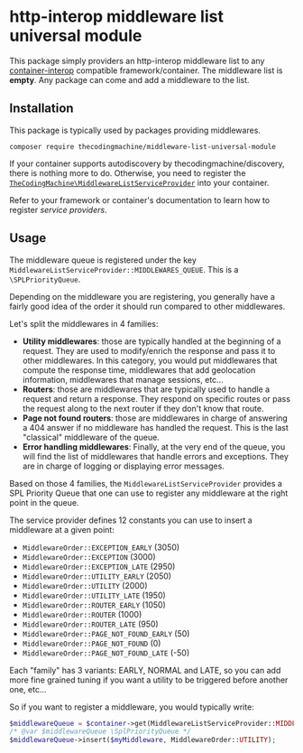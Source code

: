 # http-interop middleware list universal module

This package simply providers an http-interop middleware list to any [container-interop](https://github.com/container-interop/service-provider) compatible framework/container.
The middleware list is **empty**. Any package can come and add a middleware to the list. 

## Installation

This package is typically used by packages providing middlewares.

```
composer require thecodingmachine/middleware-list-universal-module
```

If your container supports autodiscovery by thecodingmachine/discovery, there is nothing more to do.
Otherwise, you need to register the [`TheCodingMachine\MiddlewareListServiceProvider`](src/MiddlewareListServiceProvider.php) into your container.

Refer to your framework or container's documentation to learn how to register *service providers*.

## Usage

The middleware queue is registered under the key `MiddlewareListServiceProvider::MIDDLEWARES_QUEUE`. This is a `\SPLPriorityQueue`.

Depending on the middleware you are registering, you generally have a fairly good idea of the order it should run compared to other middlewares.

Let's split the middlewares in 4 families:

- **Utility middlewares**: those are typically handled at the beginning of a request. They are used to modify/enrich the response and pass it to other middlewares.
  In this category, you would put middlewares that compute the response time, middlewares that add geolocation information, middlewares that manage sessions, etc...
- **Routers**: those are middlewares that are typically used to handle a request and return a response. They respond on specific routes or pass the request along to the next router if they don't know that route.
- **Page not found routers**: those are middlewares in charge of answering a 404 answer if no middleware has handled the request. This is the last "classical" middleware of the queue.
- **Error handling middlewares**: Finally, at the very end of the queue, you will find the list of middlewares that handle errors and exceptions. They are in charge of logging or displaying error messages.

Based on those 4 families, the `MiddlewareListServiceProvider` provides a SPL Priority Queue that one can use to register any middleware at the right point in the queue.

The service provider defines 12 constants you can use to insert a middleware at a given point:
    
- `MiddlewareOrder::EXCEPTION_EARLY` (3050)
- `MiddlewareOrder::EXCEPTION` (3000)
- `MiddlewareOrder::EXCEPTION_LATE` (2950)
- `MiddlewareOrder::UTILITY_EARLY` (2050)
- `MiddlewareOrder::UTILITY` (2000)
- `MiddlewareOrder::UTILITY_LATE` (1950)
- `MiddlewareOrder::ROUTER_EARLY` (1050)
- `MiddlewareOrder::ROUTER` (1000)
- `MiddlewareOrder::ROUTER_LATE` (950)
- `MiddlewareOrder::PAGE_NOT_FOUND_EARLY` (50)
- `MiddlewareOrder::PAGE_NOT_FOUND` (0)
- `MiddlewareOrder::PAGE_NOT_FOUND_LATE` (-50)

Each "family" has 3 variants: EARLY, NORMAL and LATE, so you can add more fine grained tuning if you want a utility to be triggered before another one, etc...

So if you want to register a middleware, you would typically write:

```php
$middlewareQueue = $container->get(MiddlewareListServiceProvider::MIDDLEWARES_QUEUE);
/* @var $middlewareQueue \SplPriorityQueue */
$middlewareQueue->insert($myMiddleware, MiddlewareOrder::UTILITY);
```
